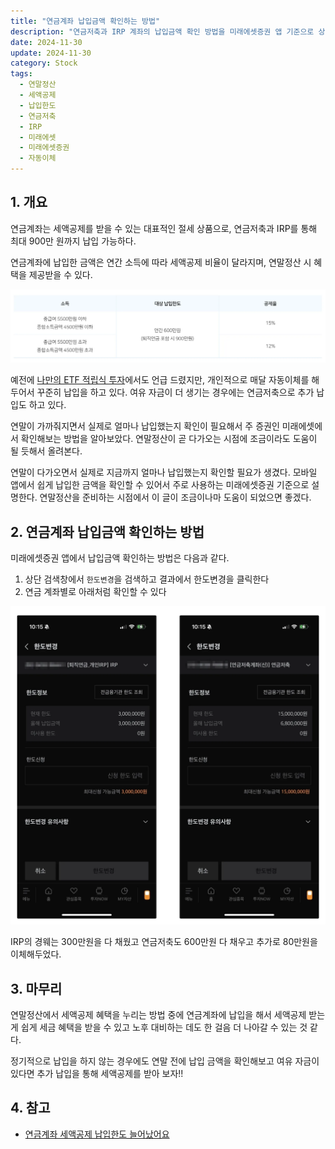 ```yaml
---
title: "연금계좌 납입금액 확인하는 방법"
description: "연금저축과 IRP 계좌의 납입금액 확인 방법을 미래에셋증권 앱 기준으로 상세히 설명하고, 연말정산 세액공제를 위한 납입한도(최대 900만원) 관리법과 자동이체 설정, 추가 납입 전략을 제시합니다."
date: 2024-11-30
update: 2024-11-30
category: Stock
tags:
  - 연말정산
  - 세액공제
  - 납입한도
  - 연금저축
  - IRP
  - 미래에셋
  - 미래에셋증권
  - 자동이체
---
```


## 1. 개요

연금계좌는 세액공제를 받을 수 있는 대표적인 절세 상품으로, 연금저축과 IRP를 통해 최대 900만 원까지 납입 가능하다.

연금계좌에 납입한 금액은 연간 소득에 따라 세액공제 비율이 달라지며, 연말정산 시 혜택을 제공받을 수 있다.

![연금계좌 - 납입한도](image-20241130143832966.png)

예전에 [나만의 ETF 적립식 투자](https://finance.advenoh.pe.kr/나만의-etf-적립식-투자/)에서도 언급 드렸지만, 개인적으로 매달 자동이체를 해두어서 꾸준히 납입을 하고 있다. 여유 자금이 더 생기는 경우에는 연금저축으로 추가 납입도 하고 있다.

연말이 가까줘지면서 실제로 얼마나 납입했는지 확인이 필요해서 주 증권인 미래에셋에서 확인해보는 방법을 알아보았다. 연말정산이 곧 다가오는 시점에 조금이라도 도움이 될 듯해서 올려본다.

연말이 다가오면서 실제로 지금까지 얼마나 납입했는지 확인할 필요가 생겼다. 모바일 앱에서 쉽게 납입한 금액을 확인할 수 있어서 주로 사용하는 미래에셋증권 기준으로 설명한다. 연말정산을 준비하는 시점에서 이 글이 조금이나마 도움이 되었으면 좋겠다.

## 2. 연금계좌 납입금액 확인하는 방법

미래에셋증권 앱에서 납입금액 확인하는 방법은 다음과 같다.

1. 상단 검색창에서 `한도변경`을 검색하고 결과에서 한도변경을 클릭한다
2. 연금 계좌별로 아래처럼 확인할 수 있다

![미래에셋증권 - 한도변경](image-20241130143812855.png)

IRP의 경웨는 300만원을 다 채웠고 연금저축도 600만원 다 채우고 추가로 80만원을 이체해두었다.

## 3. 마무리

연말정산에서 세액공제 혜택을 누리는 방법 중에 연금계좌에 납입을 해서 세액공제 받는 게 쉽게 세금 혜택을 받을 수 있고 노후 대비하는 데도 한 걸음 더 나아갈 수 있는 것 같다.

정기적으로 납입을 하지 않는 경우에도 연말 전에 납입 금액을 확인해보고 여유 자금이 있다면 추가 납입을 통해 세액공제를 받아 보자!!

## 4. 참고

- [연금계좌 세액공제 납입한도 늘어났어요](https://finsupport.naver.com/contentsGuide/1181/YEAR_END_TAX/exposureOrder)

